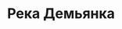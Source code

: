 ---
title: 'Река Демьянка'
location: 'Река Демьянка. Уватский район, Тюменская область, Россия'
categories: [as-the-first-settlers]
tags: [all, 2015]
---
